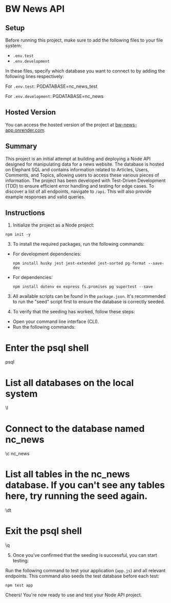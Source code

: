 # BW News API

## Setup

Before running this project, make sure to add the following files to your file system:

- `.env.test`
- `.env.development`

In these files, specify which database you want to connect to by adding the following lines respectively:

For `.env.test`: PGDATABASE=nc_news_test

For `.env.development`: PGDATABASE=nc_news


## Hosted Version

You can access the hosted version of the project at [bw-news-app.onrender.com](https://bw-news-app.onrender.com).

## Summary

This project is an initial attempt at building and deploying a Node API designed for manipulating data for a news website. The database is hosted on Elephant SQL and contains information related to Articles, Users, Comments, and Topics, allowing users to access these various pieces of information. The project has been developed with Test-Driven Development (TDD) to ensure efficient error handling and testing for edge cases. To discover a list of all endpoints, navigate to `/api`. This will also provide example responses and valid queries.

## Instructions

1. Initialize the project as a Node project:
```
npm init -y
```


3. To install the required packages, run the following commands:

- For development dependencies:
  ```
  npm install husky jest jest-extended jest-sorted pg-format --save-dev
  ```

- For dependencies:
  ```
  npm install dotenv ex express fs.promises pg supertest --save
  ```

3. All available scripts can be found in the `package.json`. It's recommended to run the "seed" script first to ensure the database is correctly seeded.

4. To verify that the seeding has worked, follow these steps:
 - Open your command line interface (CLI).
 - Run the following commands:

 # Enter the psql shell
 psql

 # List all databases on the local system
 \l

 # Connect to the database named nc_news
 \c nc_news

 # List all tables in the nc_news database. If you can't see any tables here, try running the seed again.
 \dt

 # Exit the psql shell
 \q

5. Once you've confirmed that the seeding is successful, you can start testing:

Run the following command to test your application (`app.js`) and all relevant endpoints. This command also seeds the test database before each test:

 ```
 npm test app
 ```

Cheers! You're now ready to use and test your Node API project.
